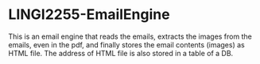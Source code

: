 # LINGI2255-EmailEngine
This is an email engine that reads the emails, extracts the images from the emails, even in the pdf, and finally stores the email contents (images) as HTML file. The address of HTML file is also stored in a table of a DB.
